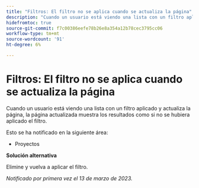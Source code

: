 ```yaml
---
title: "Filtros: El filtro no se aplica cuando se actualiza la página"
description: "Cuando un usuario está viendo una lista con un filtro aplicado y actualiza la página, la página actualizada muestra los resultados como si el filtro no se hubiera aplicado."
hidefromtoc: true
source-git-commit: f7c00386eefe78b26e8a354a12b78cec3795cc06
workflow-type: tm+mt
source-wordcount: '91'
ht-degree: 6%

---
```



# Filtros: El filtro no se aplica cuando se actualiza la página

Cuando un usuario está viendo una lista con un filtro aplicado y actualiza la página, la página actualizada muestra los resultados como si no se hubiera aplicado el filtro.

Esto se ha notificado en la siguiente área:

* Proyectos

**Solución alternativa**

Elimine y vuelva a aplicar el filtro.

_Notificado por primera vez el 13 de marzo de 2023._

